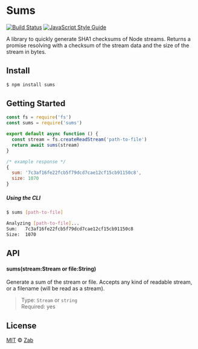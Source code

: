 # Sums

[![Build Status](https://travis-ci.org/zab/sums.svg?branch=master)](https://travis-ci.org/zab/sums)
[![JavaScript Style Guide](https://img.shields.io/badge/code%20style-standard-brightgreen.svg)](http://standardjs.com/)

A library to quickly generate SHA1 checksums of Node streams. Returns a promise resolving with a checksum of the stream data and the size of the stream in bytes.

## Install

```bash
$ npm install sums
```

## Getting Started

```javascript
const fs = require('fs')
const sums = require('sums')

export default async function () {
  const stream = fs.createReadStream('path-to-file')
  return await sums(stream)
}
```

```javascript
/* example response */
{
  sum: '7c3af16fe22fcb5f79dcd7cae12cf15cb91150c8',
  size: 1070
}
```

##### Using the CLI

```bash
$ sums [path-to-file]
```

```bash
Analyzing [path-to-file]...
Sum:   7c3af16fe22fcb5f79dcd7cae12cf15cb91150c8
Size:  1070
```

## API

#### sums(stream:Stream or file:String)

Generate a sum of the stream or file. Accepts any kind of readable stream, or a filename (will be read as a stream).

> Type: `Stream` or `string`  
> Required: yes

## License

[MIT](license) © [Zab](https://zab.io)
